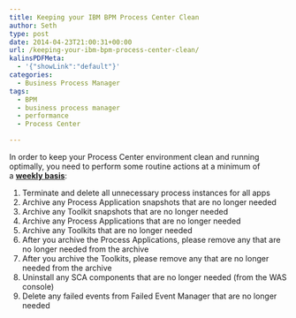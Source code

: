 ```yaml
---
title: Keeping your IBM BPM Process Center Clean
author: Seth
type: post
date: 2014-04-23T21:00:31+00:00
url: /keeping-your-ibm-bpm-process-center-clean/
kalinsPDFMeta:
  - '{"showLink":"default"}'
categories:
  - Business Process Manager
tags:
  - BPM
  - business process manager
  - performance
  - Process Center

---
```

In order to keep your Process Center environment clean and running optimally, you need to perform some routine actions at a minimum of a **<span style="text-decoration: underline;">weekly basis</span>**:

  1. Terminate and delete all unnecessary process instances for all apps
  2. Archive any Process Application snapshots that are no longer needed
  3. Archive any Toolkit snapshots that are no longer needed
  4. Archive any Process Applications that are no longer needed
  5. Archive any Toolkits that are no longer needed
  6. After you archive the Process Applications, please remove any that are no longer needed from the archive
  7. After you archive the Toolkits, please remove any that are no longer needed from the archive
  8. Uninstall any SCA components that are no longer needed (from the WAS console)
  9. Delete any failed events from Failed Event Manager that are no longer needed